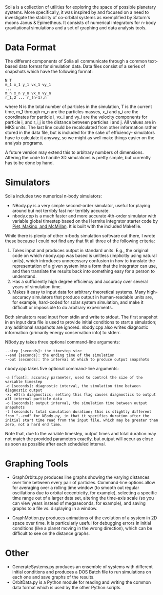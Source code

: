 Solia is a collection of utilities for exploring the space of possible planetary systems. More specifically, it was inspired by and focused on a need to investigate the stability of co-orbital systems as exemplified by Saturn's moons Janus & Epimetheus. It consists of numerical integrators for n-body gravitational simulations and a set of graphing and data analysis tools.

Data Format
=====
The different components of Solia all communicate through a common text-based data format for simulation data. Data files consist of a series of snapshots which have the following format:

    N T
    m_1 x_1 y_1 vx_1 vy_1
    ...
    m_n x_n y_n vx_n vy_n
    r_1,2 ... r_(n-1),n

where N is the total number of particles in the simulation, T is the current time, m_1 through m_n are the particles masses, x_i and y_i are the coordinates for particle i, vx_i and vy_i are the velocity components for particle i, and r_i,j is the distance between particles i and j. All values are in MKS units. The last line could be recalculated from other information rather stored in the data file, but is included for the sake of efficiency- simulators have to calculate it anyway, so we might as well make things easier on the analysis programs.

A future version may extend this to arbitrary numbers of dimensions. Altering the code to handle 3D simulations is pretty simple, but currently has to be done by hand.

Simulators
=====

Solia includes two numerical n-body simulators:

* NBody.py is a very simple second-order simulator, useful for playing around but not terribly fast nor terribly accurate.
* nbody.cpp is a much faster and more accurate 4th-order simulator with variable global timestep based on the Hermite integrator starter code by [Piet, Makino, and McMillan](https://www.ids.ias.edu/~piet/act/comp/algorithms/codes.html). It is built with the included Makefile.

While there is plenty of other n-body simulation software out there, I wrote these because I could not find any that fit all three of the following criteria:

1. Takes input and produces output in standard units. E.g., the original code on which nbody.cpp was based is unitless (implicitly using natural units), which introduces unnecessary confusion in how to translate the representation of a given system into a form that the integrator can use, and then translate the results back into something easy for a person to understand.
2. Has a sufficiently high degree efficiency and accuracy over several years of simulation time.
3. Makes it easy to input data for arbitrary theoretical systems. Many high-accuracy simulators that produce output in human-readable units are, for example, hard-coded for solar system simulation, and make it difficult or impossible to do arbitrary experiments.

Both simulators read input from stdin and write to stdout. The first snapshot in an input data file is used to provide initial conditions to start a simulation; any additional snapshots are ignored. nbody.cpp also writes diagnostic information (primarily energy conservation info) to stderr.

NBody.py takes three optional command-line arguments:

    --step [seconds]: the timestep size
    --end [seconds]: the ending time of the simulation
    --out [seconds]: the interval at which to produce output snapshots

nbody.cpp takes five optional command-line arguments:

    -a [float]: accuracy parameter, used to control the size of the variable timestep
    -d [seconds]: diagnostic interval, the simulation time between diagnostic output
    -x: eXtra diagnostics; setting this flag causes diagnostics to output all internal particle data
    -o [seconds]: output interval, the simulation time between output snapshots
    -t [seconds]: total simulation duration; this is slightly different from "--end" for NBody.py, in that it specifies duration after the initial start time read from the input file, which may be greater than zero, not a hard end time.

Note that, due to the variable timestep, output times and total duration may not match the provided parameters exactly, but output will occur as close as soon as possible after each scheduled interval.

Graphing Tools
=====

* GraphOrbits.py produces line graphs showing the varying distances over time between every pair of particles. Command-line options allow for averaging over a rolling time window (to smooth out regular oscillations due to orbital eccentricity, for example), selecting a specific time range out of a larger data set, altering the time-axis scale (so you can view years instead of megaseconds, for example), and saving graphs to a file vs. displaying in a window.

* GraphMotion.py produces animations of the evolution of a system in 2D space over time. It is particularly useful for debugging errors in initial conditions (like a planet moving in the wrong direction), which can be difficult to see on the distance graphs.

Other
=====

* GenerateSystems.py produces an ensemble of systems with different initial conditions and produces a DOS Batch file to run simulations on each one and save graphs of the results.
* OrbitData.py is a Python module for reading and writing the common data format which is used by the other Python scripts.